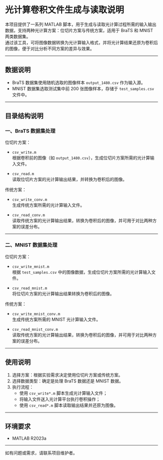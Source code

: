 # 光计算卷积文件生成与读取说明

本项目提供了一系列 MATLAB 脚本，用于生成与读取光计算过程所需的输入输出数据，支持两种光计算方案：位切片方案与传统方案，适用于 BraTS 和 MNIST 两类数据集。  
通过该工具，可将图像数据转换为光计算输入格式，并将光计算结果还原为卷积后的图像，便于对比分析不同方案的差异与效果。

---

## 数据说明

- BraTS 数据集使用随机选取的图像样本 `output_1480.csv` 作为输入源。
- MNIST 数据集选取测试集中前 200 张图像样本，存储于 `test_samples.csv` 文件中。

---

## 目录结构说明

### 一、BraTS 数据集处理

位切片方案：

- `csv_write.m`  
  根据卷积前的图像（如 `output_1480.csv`），生成位切片方案所需的光计算输入文件。

- `csv_read.m`  
  读取位切片方案的光计算输出结果，并转换为卷积后的图像。

传统方案：

- `csv_write_conv.m`  
  生成传统方案所需的光计算输入文件。

- `csv_read_conv.m`  
  读取传统方案的光计算输出结果，转换为卷积后的图像，并可用于对比两种方案的误差分布。

---

### 二、MNIST 数据集处理

位切片方案：

- `csv_write_mnist.m`  
  根据 `test_samples.csv` 中的图像数据，生成位切片方案所需的光计算输入文件。

- `csv_read_mnist.m`  
  将位切片方案的光计算输出结果转换为卷积后的图像。

传统方案：

- `csv_write_mnist_conv.m`  
  生成传统方案所需的 MNIST 光计算输入文件。

- `csv_read_mnist_conv.m`  
  读取传统方案的光计算输出结果，转换为卷积后的图像，并可用于对比两种方案的误差分布。

---

## 使用说明

1. 选择方案：根据实验需求决定使用位切片方案或传统方案。
2. 选择数据类型：确定是处理 BraTS 数据还是 MNIST 数据。
3. 执行流程：
   - 使用 `csv_write*.m` 脚本生成光计算输入文件；
   - 将输入文件送入光计算平台执行卷积操作；
   - 使用 `csv_read*.m` 脚本读取输出结果并还原为图像。

---

## 环境要求

- MATLAB R2023a

---

如有问题或需求，请联系项目维护者。
